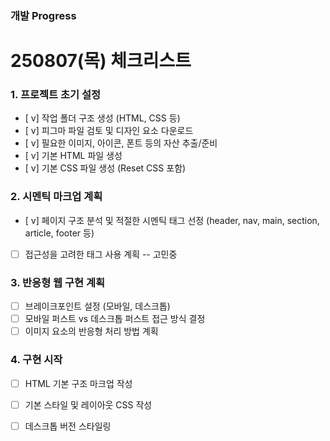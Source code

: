 ### 개발 Progress




# 250807(목) 체크리스트
### 1. 프로젝트 초기 설정
- [ v]  작업 폴더 구조 생성 (HTML, CSS 등)
- [ v]  피그마 파일 검토 및 디자인 요소 다운로드
- [ v]  필요한 이미지, 아이콘, 폰트 등의 자산 추출/준비
- [ v]  기본 HTML 파일 생성
- [ v]  기본 CSS 파일 생성 (Reset CSS 포함)

### 2. 시멘틱 마크업 계획
- [ v]  페이지 구조 분석 및 적절한 시멘틱 태그 선정 (header, nav, main, section, article, footer 등)
- [ ]  접근성을 고려한 태그 사용 계획 -- 고민중

### 3. 반응형 웹 구현 계획

- [ ]  브레이크포인트 설정 (모바일, 데스크톱)
- [ ]  모바일 퍼스트 vs 데스크톱 퍼스트 접근 방식 결정
- [ ]  이미지 요소의 반응형 처리 방법 계획

### 4. 구현 시작

- [ ]  HTML 기본 구조 마크업 작성
- [ ]  기본 스타일 및 레이아웃 CSS 작성
- [ ]  데스크톱 버전 스타일링



